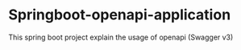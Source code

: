 # Springboot-openapi-application
This spring boot project explain the usage of openapi (Swagger v3)
